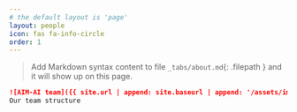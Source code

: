 ```yaml
---
# the default layout is 'page'
layout: people
icon: fas fa-info-circle
order: 1
---
```


> Add Markdown syntax content to file `_tabs/about.md`{: .filepath } and it will show up on this page.
<!-- {: .prompt-tip } -->

<!-- 
<img src="{{ site.url | append: site.baseurl | append: '/assets/img/team.png' }}" class="card-img-top img-fluid" alt="Team Image" /> -->
 
```markdown
![AIM-AI team]({{ site.url | append: site.baseurl | append: '/assets/img/team.png' }})
Our team structure
```
